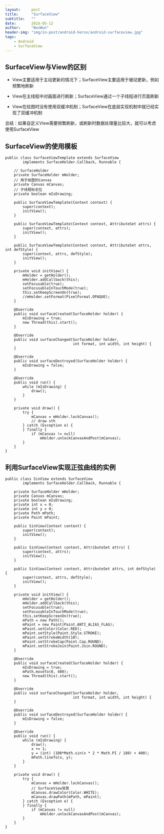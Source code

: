 ```yaml
---
layout:     post
title:      "SurfaceView"
subtitle:   ""
date:       2016-05-12
author:     "WunWun"
header-img: "img/in-post/android-heros/android-surfaceview.jpg"
tags:
    - Android
    - SurfaceView
---
```


## SurfaceView与View的区别

- View主要适用于主动更新的情况下；SurfaceView主要适用于被动更新，例如频繁地刷新

- View在主线程中对画面进行刷新；SurfaceView通过一个子线程进行页面刷新

- View在绘图时没有使用双缓冲机制；SurfaceView在底层实现机制中就已经实现了双缓冲机制

总结：如果自定义View需要频繁刷新，或刷新时数据处理量比较大，就可以考虑使用SurfaceView

## SurfaceView的使用模板

	public class SurfaceViewTemplate extends SurfaceView
	        implements SurfaceHolder.Callback, Runnable {	

	    // SurfaceHolder
	    private SurfaceHolder mHolder;
	    // 用于绘图的Canvas
	    private Canvas mCanvas;
	    // 子线程标志位
	    private boolean mIsDrawing;	

	    public SurfaceViewTemplate(Context context) {
	        super(context);
	        initView();
	    }	

	    public SurfaceViewTemplate(Context context, AttributeSet attrs) {
	        super(context, attrs);
	        initView();
	    }	

	    public SurfaceViewTemplate(Context context, AttributeSet attrs, int defStyle) {
	        super(context, attrs, defStyle);
	        initView();
	    }	

	    private void initView() {
	        mHolder = getHolder();
	        mHolder.addCallback(this);
	        setFocusable(true);
	        setFocusableInTouchMode(true);
	        this.setKeepScreenOn(true);
	        //mHolder.setFormat(PixelFormat.OPAQUE);
	    }	

	    @Override
	    public void surfaceCreated(SurfaceHolder holder) {
	        mIsDrawing = true;
	        new Thread(this).start();
	    }	

	    @Override
	    public void surfaceChanged(SurfaceHolder holder,
	                               int format, int width, int height) {
	    }	

	    @Override
	    public void surfaceDestroyed(SurfaceHolder holder) {
	        mIsDrawing = false;
	    }	

	    @Override
	    public void run() {
	        while (mIsDrawing) {
	            draw();
	        }
	    }	

	    private void draw() {
	        try {
	            mCanvas = mHolder.lockCanvas();
	            // draw sth
	        } catch (Exception e) {
	        } finally {
	            if (mCanvas != null)
	                mHolder.unlockCanvasAndPost(mCanvas);
	        }
	    }
	}

## 利用SurfaceView实现正弦曲线的实例

	public class SinView extends SurfaceView
	        implements SurfaceHolder.Callback, Runnable {	

	    private SurfaceHolder mHolder;
	    private Canvas mCanvas;
	    private boolean mIsDrawing;
	    private int x = 0;
	    private int y = 0;
	    private Path mPath;
	    private Paint mPaint;	

	    public SinView(Context context) {
	        super(context);
	        initView();
	    }	

	    public SinView(Context context, AttributeSet attrs) {
	        super(context, attrs);
	        initView();
	    }	

	    public SinView(Context context, AttributeSet attrs, int defStyle) {
	        super(context, attrs, defStyle);
	        initView();
	    }	

	    private void initView() {
	        mHolder = getHolder();
	        mHolder.addCallback(this);
	        setFocusable(true);
	        setFocusableInTouchMode(true);
	        this.setKeepScreenOn(true);
	        mPath = new Path();
	        mPaint = new Paint(Paint.ANTI_ALIAS_FLAG);
	        mPaint.setColor(Color.RED);
	        mPaint.setStyle(Paint.Style.STROKE);
	        mPaint.setStrokeWidth(10);
	        mPaint.setStrokeCap(Paint.Cap.ROUND);
	        mPaint.setStrokeJoin(Paint.Join.ROUND);
	    }	

	    @Override
	    public void surfaceCreated(SurfaceHolder holder) {
	        mIsDrawing = true;
	        mPath.moveTo(0, 400);
	        new Thread(this).start();
	    }	

	    @Override
	    public void surfaceChanged(SurfaceHolder holder,
	                               int format, int width, int height) {
	    }	

	    @Override
	    public void surfaceDestroyed(SurfaceHolder holder) {
	        mIsDrawing = false;
	    }	

	    @Override
	    public void run() {
	        while (mIsDrawing) {
	            draw();
	            x += 1;
	            y = (int) (100*Math.sin(x * 2 * Math.PI / 180) + 400);
	            mPath.lineTo(x, y);
	        }
	    }	

	    private void draw() {
	        try {
	            mCanvas = mHolder.lockCanvas();
	            // SurfaceView背景
	            mCanvas.drawColor(Color.WHITE);
	            mCanvas.drawPath(mPath, mPaint);
	        } catch (Exception e) {
	        } finally {
	            if (mCanvas != null)
	                mHolder.unlockCanvasAndPost(mCanvas);
	        }
	    }
	}